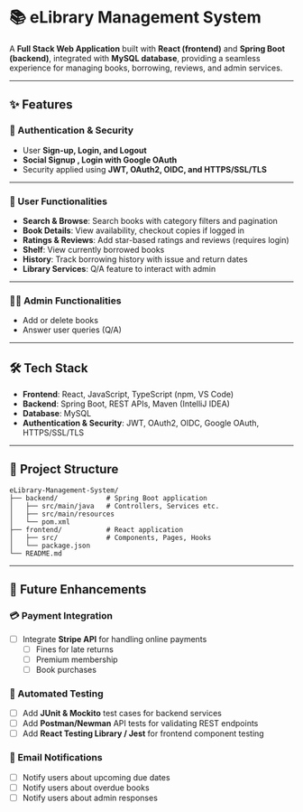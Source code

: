 # 📚 eLibrary Management System  

A **Full Stack Web Application** built with **React (frontend)** and **Spring Boot (backend)**, integrated with **MySQL database**, providing a seamless experience for managing books, borrowing, reviews, and admin services.  

---

## ✨ Features  

### 🔑 Authentication & Security  
- User **Sign-up, Login, and Logout**  
- **Social Signup , Login with Google OAuth**  
- Security applied using **JWT, OAuth2, OIDC, and HTTPS/SSL/TLS**  

---

### 📖 User Functionalities  
- **Search & Browse**: Search books with category filters and pagination  
- **Book Details**: View availability, checkout copies if logged in  
- **Ratings & Reviews**: Add star-based ratings and reviews (requires login)  
- **Shelf**: View currently borrowed books  
- **History**: Track borrowing history with issue and return dates  
- **Library Services**: Q/A feature to interact with admin  

---

### 👨‍💼 Admin Functionalities  
- Add or delete books  
- Answer user queries (Q/A)  

---

## 🛠️ Tech Stack  
- **Frontend**: React, JavaScript, TypeScript (npm, VS Code)  
- **Backend**: Spring Boot, REST APIs, Maven (IntelliJ IDEA)  
- **Database**: MySQL  
- **Authentication & Security**: JWT, OAuth2, OIDC, Google OAuth, HTTPS/SSL/TLS  

---

## 📂 Project Structure  
```plaintext
eLibrary-Management-System/
├── backend/            # Spring Boot application
│   ├── src/main/java   # Controllers, Services etc.
│   ├── src/main/resources
│   └── pom.xml
├── frontend/           # React application
│   ├── src/            # Components, Pages, Hooks
│   └── package.json
└── README.md 
```

---

## 🚀 Future Enhancements

### 💳 Payment Integration
- [ ] Integrate **Stripe API** for handling online payments  
  - [ ] Fines for late returns  
  - [ ] Premium membership  
  - [ ] Book purchases  

### 🧪 Automated Testing
- [ ] Add **JUnit & Mockito** test cases for backend services  
- [ ] Add **Postman/Newman** API tests for validating REST endpoints  
- [ ] Add **React Testing Library / Jest** for frontend component testing  

### 📧 Email Notifications
- [ ] Notify users about upcoming due dates  
- [ ] Notify users about overdue books  
- [ ] Notify users about admin responses  
